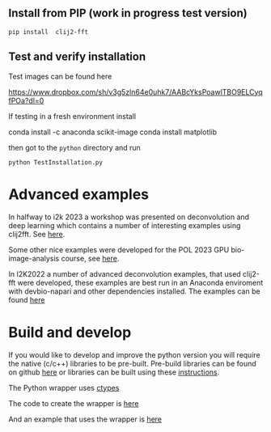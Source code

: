 ## Install from PIP (work in progress test version)

```pip install  clij2-fft```  

## Test and verify installation  

Test images can be found here  

https://www.dropbox.com/sh/v3g5zln64e0uhk7/AABcYksPoawlTBO9ELCyqfPOa?dl=0  

If testing in a fresh environment install  

conda install -c anaconda scikit-image
conda install matplotlib

then got to the ```python``` directory and run

```python TestInstallation.py```

# Advanced examples 

In halfway to i2k 2023 a workshop was presented on deconvolution and deep learning which contains a number of interesting examples using clij2fft.  See [here](https://github.com/True-North-Intelligent-Algorithms/deconvolution-gpu-dl-course).

Some other nice examples were developed for the POL 2023 GPU bio-image-analysis course, see [here](https://github.com/BiAPoL/PoL-BioImage-Analysis-TS-GPU-Accelerated-Image-Analysis).

In I2K2022 a number of advanced deconvolution examples, that used clij2-fft were developed, these examples are best run in an Anaconda enviroment with devbio-napari and other dependencies installed.  The examples can be found [here](https://github.com/haesleinhuepf/I2K2022-napari-workshop/tree/main/restoration)  

# Build and develop

If you would like to develop and improve the python version you will require the native (c/c++) libraries to be pre-built.  Pre-build libraries can be found on github [here](https://github.com/clij/clij2-fft/tree/master/lib) or libraries can be built using these [instructions](https://clij.github.io/clij2-fft/docs/buildlibs/build).

The Python wrapper uses [ctypes](https://docs.python.org/3/library/ctypes.html)

The code to create the wrapper is [here](https://github.com/clij/clij2-fft/blob/master/python/clij2fft/libs.py)

And an example that uses the wrapper is [here](https://github.com/clij/clij2-fft/blob/master/python/clij2fft/test_richardson_lucy.py)
